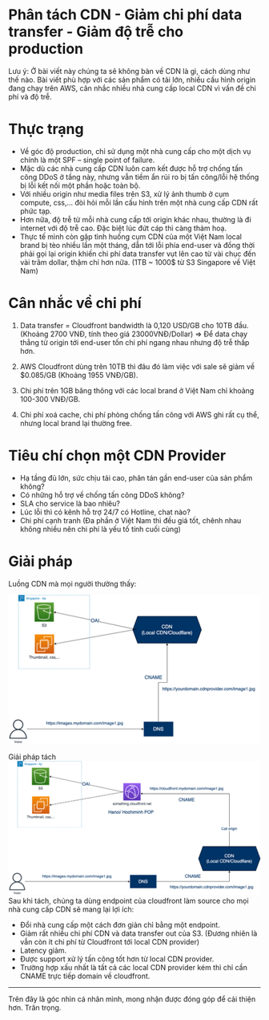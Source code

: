 # Phân tách CDN - Giảm chi phí data transfer - Giảm độ trễ cho production

Lưu ý: Ở bài viết này chúng ta sẽ không bàn về CDN là gì, cách dùng như thế nào. 
Bài viết phù hợp với các sản phẩm có tải lớn, nhiều cấu hình origin đang chạy trên AWS, cân nhắc nhiều nhà cung cấp local CDN vì vấn đề chi phí và độ trễ.

# Thực trạng
- Về góc độ production, chỉ sử dụng một nhà cung cấp cho một dịch vụ chính là một SPF – single point of failure. 
- Mặc dù các nhà cung cấp CDN luôn cam kết được hỗ trợ chống tấn công DDoS ở tầng này, nhưng vẫn tiềm ẩn rủi ro bị tấn công/lỗi hệ thống bị lỗi kết nối một phần hoặc toàn bộ.
- Với nhiều origin như media files trên S3, xử lý ảnh thumb ở cụm compute, css,...  đòi hỏi mỗi lần cấu hình trên một nhà cung cấp CDN rất phức tạp.
- Hơn nữa, độ trễ từ mỗi nhà cung cấp tới origin khác nhau, thường là đi internet với độ trễ cao. Đặc biệt lúc đứt cáp thì càng thảm hoạ.
- Thực tế mình còn gặp tình huống cụm CDN của một Việt Nam local brand bị tèo nhiều lần một tháng, dẫn tới lỗi phía end-user và đồng thời phải gọi lại origin khiến chi phí data transfer vụt lên cao từ vài chục đến vài trăm dollar, thậm chí hơn nữa. (1TB ~ 1000$ từ S3 Singapore về Việt Nam)


# Cân nhắc về chi phí
1. Data transfer = Cloudfront bandwidth là 0,120 USD/GB cho 10TB đầu.(Khoảng 2700 VNĐ, tính theo giá 23000VNĐ/Dollar)
=> Để data chạy thẳng từ origin tới end-user tốn chi phí ngang nhau nhưng độ trễ thấp hơn.

2. AWS Cloudfront dùng trên 10TB thì đâu đó làm việc với sale sẽ giảm về $0.085/GB (Khoảng 1955 VNĐ/GB).

3. Chi phí trên 1GB băng thông với các local brand ở Việt Nam chỉ khoảng 100-300 VNĐ/GB.

4. Chi phí xoá cache, chi phí phòng chống tấn công với AWS ghi rất cụ thể, nhưng local brand lại thường free.

# Tiêu chí chọn một CDN Provider
- Hạ tầng đủ lớn, sức chịu tải cao, phân tán gần end-user của sản phẩm không?
- Có những hỗ trợ về chống tấn công DDoS không?
- SLA cho service là bao nhiêu?
- Lúc lỗi thì có kênh hỗ trợ 24/7 có Hotline, chat nào?
- Chi phí cạnh tranh (Đa phần ở Việt Nam thì đều giá tốt, chênh nhau không nhiều nên chi phí là yếu tố tính cuối cùng)

# Giải pháp

Luồng CDN mà mọi người thường thấy:

![alt text](https://github.com/mrphuongbn/decouple-cdn/blob/main/normal-cdn-aws.png?raw=true)


Giải pháp tách
![alt text](https://github.com/mrphuongbn/decouple-cdn/blob/main/decouple-cdn-solution.png?raw=true)
Sau khi tách, chúng ta dùng endpoint của cloudfront làm source cho mọi nhà cung cấp CDN sẽ mang lại lợi ích:
- Đổi nhà cung cấp một cách đơn giản chỉ bằng một endpoint.
- Giảm rất nhiều chi phí CDN và data transfer out của S3. (Đương nhiên là vẫn còn ít chi phí từ Cloudfront tới local CDN provider)
- Latency giảm.
- Được support xử lý tấn công tốt hơn từ local CDN provider.
- Trường hợp xấu nhất là tất cả các local CDN provider kém thì chỉ cần CNAME trực tiếp domain về cloudfront.

---------
Trên đây là góc nhìn cá nhân mình, mong nhận được đóng góp để cải thiện hơn.
Trân trọng.

